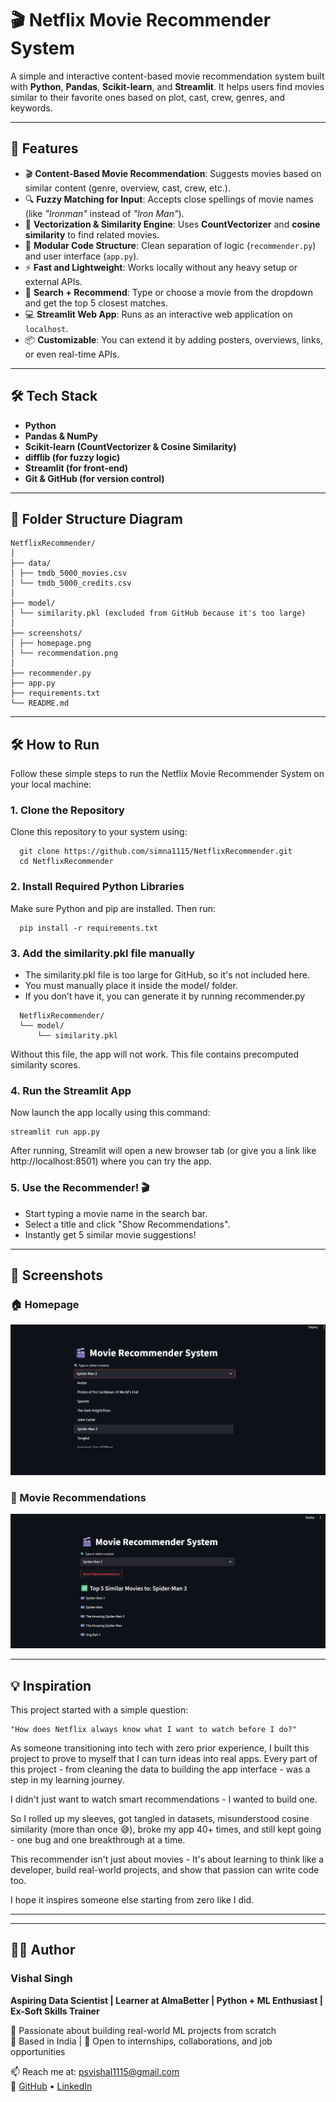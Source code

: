 # 🎬 Netflix Movie Recommender System

A simple and interactive content-based movie recommendation system built with **Python**, **Pandas**, **Scikit-learn**, and **Streamlit**. 
It helps users find movies similar to their favorite ones based on plot, cast, crew, genres, and keywords.

---

## 🚀 Features

- 🎬 **Content-Based Movie Recommendation**: Suggests movies based on similar content (genre, overview, cast, crew, etc.).
- 🔍 **Fuzzy Matching for Input**: Accepts close spellings of movie names (like _"Ironman"_ instead of _"Iron Man"_).
- 🧠 **Vectorization & Similarity Engine**: Uses **CountVectorizer** and **cosine similarity** to find related movies.
- 📂 **Modular Code Structure**: Clean separation of logic (`recommender.py`) and user interface (`app.py`).
- ⚡ **Fast and Lightweight**: Works locally without any heavy setup or external APIs.
- 🎯 **Search + Recommend**: Type or choose a movie from the dropdown and get the top 5 closest matches.
- 💻 **Streamlit Web App**: Runs as an interactive web application on `localhost`.
- 📦 **Customizable**: You can extend it by adding posters, overviews, links, or even real-time APIs.

---

## 🛠️ Tech Stack

- **Python**
- **Pandas & NumPy**
- **Scikit-learn (CountVectorizer & Cosine Similarity)**
- **difflib (for fuzzy logic)**
- **Streamlit (for front-end)**
- **Git & GitHub (for version control)**

---

## 📂 Folder Structure Diagram

```
NetflixRecommender/
│
├── data/
│ ├── tmdb_5000_movies.csv
│ └── tmdb_5000_credits.csv
│
├── model/
│ └── similarity.pkl (excluded from GitHub because it's too large)
│
├── screenshots/
│ ├── homepage.png
│ └── recommendation.png
│
├── recommender.py
├── app.py
├── requirements.txt
└── README.md
```

---

## 🛠️ How to Run

Follow these simple steps to run the Netflix Movie Recommender System on your local machine:

### 1. Clone the Repository
Clone this repository to your system using:

```
  git clone https://github.com/simna1115/NetflixRecommender.git
  cd NetflixRecommender
```

### 2. Install Required Python Libraries
Make sure Python and pip are installed. Then run:

```
  pip install -r requirements.txt
```

### 3. Add the similarity.pkl file manually
- The similarity.pkl file is too large for GitHub, so it's not included here.
- You must manually place it inside the model/ folder.
- If you don’t have it, you can generate it by running recommender.py

```
  NetflixRecommender/
  └── model/
      └── similarity.pkl
```

Without this file, the app will not work. This file contains precomputed similarity scores.

### 4. Run the Streamlit App
Now launch the app locally using this command:

```
streamlit run app.py
```
After running, Streamlit will open a new browser tab (or give you a link like http://localhost:8501) where you can try the app.

### 5. Use the Recommender! 🎬
- Start typing a movie name in the search bar.
- Select a title and click "Show Recommendations".
- Instantly get 5 similar movie suggestions!

---

## 📸 Screenshots

### 🏠 Homepage

  ![Homepage](screenshots/homepage.png)

### 🎯 Movie Recommendations

  ![Recommendations](screenshots/recommendation.png)

---

## 💡 Inspiration
This project started with a simple question:

```
"How does Netflix always know what I want to watch before I do?"
```

As someone transitioning into tech with zero prior experience, I built this project to prove to myself that I can turn ideas into real apps. Every part of this project - from cleaning the data to building the app interface - was a step in my learning journey.

I didn't just want to watch smart recommendations - I wanted to build one.

So I rolled up my sleeves, got tangled in datasets, misunderstood cosine similarity (more than once 😅), broke my app 40+ times, and still kept going - one bug and one breakthrough at a time.

This recommender isn't just about movies -
It's about learning to think like a developer, build real-world projects, and show that passion can write code too.

I hope it inspires someone else starting from zero like I did.

---

---

## 👨‍💻 Author

### **Vishal Singh**
**Aspiring Data Scientist | Learner at AlmaBetter | Python + ML Enthusiast | Ex-Soft Skills Trainer**

🚀 Passionate about building real-world ML projects from scratch  
📍 Based in India | 💬 Open to internships, collaborations, and job opportunities

📫 Reach me at: psvishal1115@gmail.com  
🔗 [GitHub](https://github.com/simna1115) • [LinkedIn](www.linkedin.com/in/dsvishal11)  
